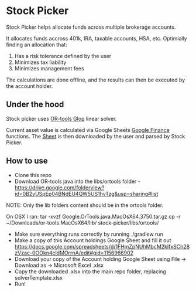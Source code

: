 Stock Picker
============

Stock Picker helps allocate funds across multiple brokerage accounts.

It allocates funds accross 401k, IRA, taxable accounts, HSA, etc. Optimially finding an allocation that:
1. Has a risk tolerance defined by the user
2. Minimizes tax liability
3. Minimizes management fees

The calculations are done offline, and the results can then be executed by the account holder.

## Under the hood
Stock picker uses [OR-tools Glop](https://developers.google.com/optimization/lp/glop) linear solver.

Current asset value is calculated via Google Sheets [Google Finance](https://support.google.com/docs/answer/3093281?hl=en) functions. The [Sheet](https://docs.google.com/spreadsheets/d/1FHmZpNUhMbcM2kIfxSCh28zVzac-0OOkn4cldMOrrnA/edit#gid=1156966902) is then downloaded by the user and parsed by Stock Picker.



## How to use

- Clone this repo
- Download OR-tools java into the libs/ortools folder - https://drive.google.com/folderview?id=0B2yUSpEp04BNdEU4QW5US1hvTzg&usp=sharing#list

NOTE: Only the lib folders content should be in the ortools folder.

On OSX I ran:
tar -xvzf Google.OrTools.java.MacOsX64.3750.tar.gz 
cp -r ~/Downloads/or-tools.MacOsX64/lib/ stock-picker/libs/ortools/

- Make sure everything runs correctly by running ./gradlew run
- Make a copy of this Account holdings Google Sheet and fill it out https://docs.google.com/spreadsheets/d/1FHmZpNUhMbcM2kIfxSCh28zVzac-0OOkn4cldMOrrnA/edit#gid=1156966902
- Download your copy of the Account holding Google Sheet using File -> Download as -> Microsoft Excel .xlsx
- Copy the downloaded .xlsx into the main repo folder, replacing solverTemplate.xlsx
- Run!

